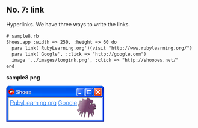 No. 7: link
---------

Hyperlinks. We have three ways to write the links.

	# sample8.rb
	Shoes.app :width => 250, :height => 60 do
	  para link('RubyLearning.org'){visit "http://www.rubylearning.org/"}
	  para link('Google', :click => "http://google.com")
	  image '../images/loogink.png', :click => "http://shoooes.net/"
	end

**sample8.png**

![sample8.png](http://github.com/ashbb/shoes_tutorial_html/raw/master/images/sample8.png)
